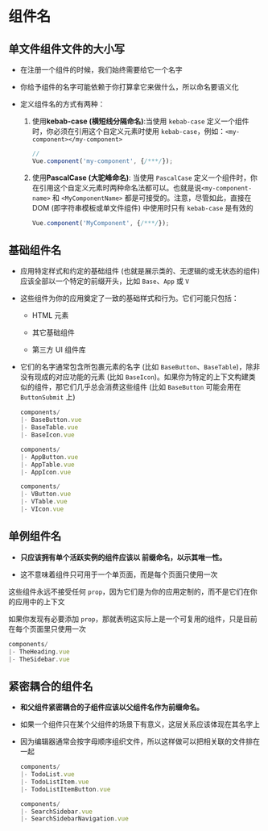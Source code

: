 # 组件名

## 单文件组件文件的大小写

+ 在注册一个组件的时候，我们始终需要给它一个名字

+ 你给予组件的名字可能依赖于你打算拿它来做什么，所以命名要语义化

+ 定义组件名的方式有两种：

  1. 使用**kebab-case (横短线分隔命名)**:当使用 `kebab-case` 定义一个组件时，你必须在引用这个自定义元素时使用 `kebab-case`，例如：`<my-component></my-component>`

      ```js
      //
      Vue.component('my-component', {/***/});
      ```

  2. 使用**PascalCase (大驼峰命名)**: 当使用 `PascalCase` 定义一个组件时，你在引用这个自定义元素时两种命名法都可以。也就是说`<my-component-name>` 和 `<MyComponentName>` 都是可接受的。注意，尽管如此，直接在 DOM (即字符串模板或单文件组件) 中使用时只有 `kebab-case` 是有效的

      ```js
      Vue.component('MyComponent', {/***/});
      ```

## 基础组件名

+ 应用特定样式和约定的基础组件 (也就是展示类的、无逻辑的或无状态的组件) 应该全部以一个特定的前缀开头，比如 `Base`、`App` 或 `V`

+ 这些组件为你的应用奠定了一致的基础样式和行为。它们可能只包括：

  + HTML 元素

  + 其它基础组件

  + 第三方 UI 组件库

+ 它们的名字通常包含所包裹元素的名字 (比如 `BaseButton`、`BaseTable`)，除非没有现成的对应功能的元素 (比如 `BaseIcon`)。如果你为特定的上下文构建类似的组件，那它们几乎总会消费这些组件 (比如 `BaseButton` 可能会用在 `ButtonSubmit` 上)

  ```js
  components/
  |- BaseButton.vue
  |- BaseTable.vue
  |- BaseIcon.vue
  ```

  ```js
  components/
  |- AppButton.vue
  |- AppTable.vue
  |- AppIcon.vue
  ```

  ```js
  components/
  |- VButton.vue
  |- VTable.vue
  |- VIcon.vue
  ```

## 单例组件名

+ **只应该拥有单个活跃实例的组件应该以  前缀命名，以示其唯一性。**

+ 这不意味着组件只可用于一个单页面，而是每个页面只使用一次

这些组件永远不接受任何 `prop`，因为它们是为你的应用定制的，而不是它们在你的应用中的上下文

如果你发现有必要添加 `prop`，那就表明这实际上是一个可复用的组件，只是目前在每个页面里只使用一次

  ```js
  components/
  |- TheHeading.vue
  |- TheSidebar.vue
  ```

## 紧密耦合的组件名

+ **和父组件紧密耦合的子组件应该以父组件名作为前缀命名。**

+ 如果一个组件只在某个父组件的场景下有意义，这层关系应该体现在其名字上

+ 因为编辑器通常会按字母顺序组织文件，所以这样做可以把相关联的文件排在一起

    ```js
    components/
    |- TodoList.vue
    |- TodoListItem.vue
    |- TodoListItemButton.vue
    ```

    ```js
    components/
    |- SearchSidebar.vue
    |- SearchSidebarNavigation.vue
    ```
